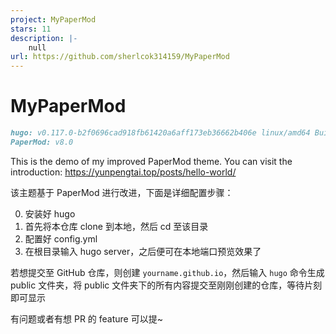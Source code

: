 ```yaml
---
project: MyPaperMod
stars: 11
description: |-
    null
url: https://github.com/sherlcok314159/MyPaperMod
---
```


# MyPaperMod 

```md
hugo: v0.117.0-b2f0696cad918fb61420a6aff173eb36662b406e linux/amd64 BuildDate=2023-08-07T12:49:48Z VendorInfo=gohugoio
PaperMod: v8.0
```

This is the demo of my improved PaperMod theme. You can visit the introduction: https://yunpengtai.top/posts/hello-world/ 

该主题基于 PaperMod 进行改进，下面是详细配置步骤： 

0. 安装好 hugo
1. 首先将本仓库 clone 到本地，然后 cd 至该目录
2. 配置好 config.yml
3. 在根目录输入 hugo server，之后便可在本地端口预览效果了

若想提交至 GitHub 仓库，则创建 `yourname.github.io`，然后输入 `hugo` 命令生成 public 文件夹，将 public 文件夹下的所有内容提交至刚刚创建的仓库，等待片刻即可显示

有问题或者有想 PR 的 feature 可以提~
